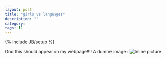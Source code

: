 ```yaml
---
layout: post
title: "girls vs languages"
description: ""
category: 
tags: []
---
```

{% include JB/setup %}

God this should appear on my webpage!!!!
A dummy image : ![Inline picture][1]

[1]: http://i.imgur.com/DyNyBs.jpg